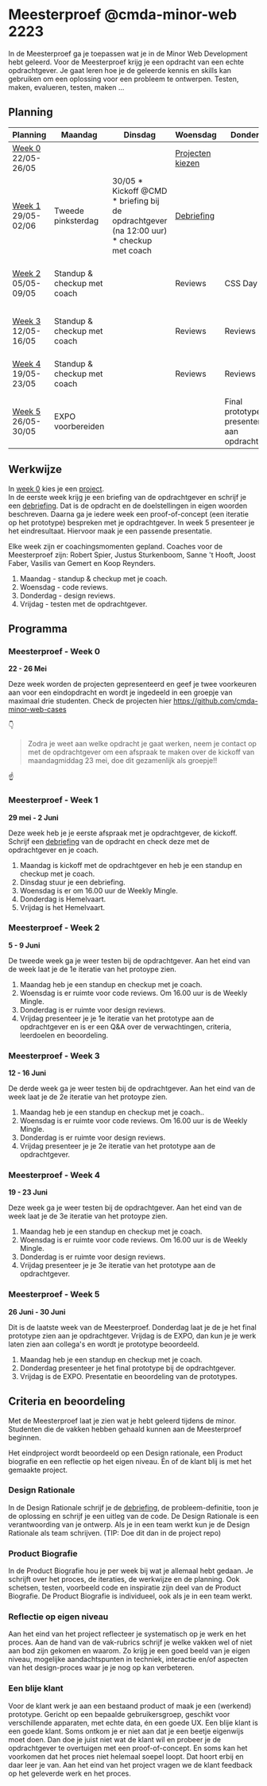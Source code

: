 # Meesterproef @cmda-minor-web 2223

In de Meesterproef ga je toepassen wat je in de Minor Web Development hebt geleerd.
Voor de Meesterproef krijg je een opdracht van een echte opdrachtgever.
Je gaat leren hoe je de geleerde kennis en skills kan gebruiken om een oplossing voor een probleem te ontwerpen. Testen, maken, evalueren, testen, maken ...

<!-- Je kan kiezen uit verschillende projecten. Hier ga je 5 weken aan werken.  Voor de Meesterproef geef je met een eerste, tweede keuze en derde keuze aan welk project je graag wil doen. Daarna wordt door de coaches een indeling gemaakt. -->

## Planning

| Planning | Maandag | Dinsdag | Woensdag | Donderdag | Vrijdag |
|---|---|---|---|---|---|
| [Week 0][Week 0]  22/05-26/05 |  |  | [Projecten kiezen][Cases]  |  |  Contact opnemen met opdrachtgever |
| [Week 1][Week 1]  29/05-02/06 | Tweede pinksterdag | 30/05 * Kickoff @CMD * briefing bij de opdrachtgever (na 12:00 uur) * checkup met coach | [Debriefing](Debriefing.md) |  | Iteratie 1 presenteren aan opdrachtgever |
| [Week 2][Week 2]  05/05-09/05 | Standup & checkup met coach |  | Reviews | CSS Day |  Iteratie 2 presenteren aan opdrachtgever / CSS Day |
| [Week 3][Week 3]  12/05-16/05 | Standup & checkup met coach |  | Reviews | Reviews |  Iteratie 3 presenteren aan opdrachtgever |
| [Week 4][Week 4]  19/05-23/05 | Standup & checkup met coach |  | Reviews | Reviews |  Iteratie 4 presenteren aan opdrachtgever |
| [Week 5][Week 5]  26/05-30/05 | EXPO voorbereiden |  |  | Final prototype presenteren aan opdrachtgever  | EXPO |

## Werkwijze
In [week 0][Week 0] kies je een [project][Cases].  
In de eerste week krijg je een briefing van de opdrachtgever en schrijf je een [debriefing](Debriefing.md).
Dat is de opdracht en de doelstellingen in eigen woorden beschreven.
Daarna ga je iedere week een proof-of-concept (een iteratie op het prototype) bespreken met je opdrachtgever.
In week 5 presenteer je het eindresultaat.
Hiervoor maak je een passende presentatie.

Elke week zijn er coachingsmomenten gepland.
Coaches voor de Meesterproef zijn: Robert Spier, Justus Sturkenboom, Sanne 't Hooft, Joost Faber, Vasilis van Gemert en Koop Reynders.

1. Maandag - standup & checkup met je coach.
2. Woensdag - code reviews.
3. Donderdag - design reviews.
4. Vrijdag - testen met de opdrachtgever.

## Programma

### Meesterproef - Week 0
**22 - 26 Mei**

Deze week worden de projecten gepresenteerd en geef je twee voorkeuren aan voor een eindopdracht en wordt je ingedeeld in een groepje van maximaal drie studenten. Check de projecten hier https://github.com/cmda-minor-web-cases

👇
> Zodra je weet aan welke opdracht je gaat werken, neem je contact op met de opdrachtgever om een afspraak te maken over de kickoff van maandagmiddag 23 mei, doe dit gezamenlijk als groepje!!   
 
☝️

### Meesterproef - Week 1
**29 mei - 2 Juni**

Deze week heb je je eerste afspraak met je opdrachtgever, de kickoff.
Schrijf een [debriefing](Debriefing.md) van de opdracht en check deze met de opdrachtgever en je coach.

1. Maandag is kickoff met de opdrachtgever en heb je een standup en checkup met je coach.
2. Dinsdag stuur je een debriefing.
3. Woensdag is er om 16.00 uur de Weekly Mingle.
4. Donderdag is Hemelvaart.
4. Vrijdag is het Hemelvaart.

### Meesterproef - Week 2
**5 - 9 Juni**

De tweede week ga je weer testen bij de opdrachtgever. Aan het eind van de week laat je de 1e iteratie van het protoype zien.

1. Maandag heb je een standup en checkup met je coach.
2. Woensdag is er ruimte voor code reviews. Om 16.00 uur is de Weekly Mingle.
3. Donderdag is er ruimte voor design reviews.
4. Vrijdag presenteer je je 1e iteratie van het prototype aan de opdrachtgever en is er een Q&A over de verwachtingen, criteria, leerdoelen en beoordeling.

### Meesterproef - Week 3
**12 - 16 Juni**

De derde week ga je weer testen bij de opdrachtgever. Aan het eind van de week laat je de 2e iteratie van het protoype zien.

1. Maandag heb je een standup en checkup met je coach..
2. Woensdag is er ruimte voor code reviews. Om 16.00 uur is de Weekly Mingle.
3. Donderdag is er ruimte voor design reviews.
4. Vrijdag presenteer je je 2e iteratie van het prototype aan de opdrachtgever.

### Meesterproef - Week 4
**19 - 23 Juni**

Deze week ga je weer testen bij de opdrachtgever. Aan het eind van de week laat je de 3e iteratie van het protoype zien.

1. Maandag heb je een standup en checkup met je coach.
2. Woensdag is er ruimte voor code reviews. Om 16.00 uur is de Weekly Mingle.
3. Donderdag is er ruimte voor design reviews.
4. Vrijdag presenteer je je 3e iteratie van het prototype aan de opdrachtgever.

### Meesterproef - Week 5
**26 Juni - 30 Juni**

Dit is de laatste week van de Meesterproef. Donderdag laat je de je het final prototype zien aan je opdrachtgever. Vrijdag is de EXPO, dan kun je je werk laten zien aan collega's en wordt je prototype beoordeeld.

1. Maandag heb je een standup en checkup met je coach.
2. Donderdag presenteer je het final prototype bij de opdrachtgever.
3. Vrijdag is de EXPO. Presentatie en beoordeling van de prototypes.

## Criteria en beoordeling

Met de Meesterproef laat je zien wat je hebt geleerd tijdens de minor.
Studenten die de vakken hebben gehaald kunnen aan de Meesterproef beginnen.

Het eindproject wordt beoordeeld op een Design rationale, een Product biografie en een reflectie op het eigen niveau.
Én of de klant blij is met het gemaakte project.

### Design Rationale
In de Design Rationale schrijf je de [debriefing](Debriefing.md), de probleem-definitie, toon je de oplossing en schrijf je een uitleg van de code. De Design Rationale is een verantwoording van je ontwerp. Als je in een team werkt kun je de Design Rationale als team schrijven. (TIP: Doe dit dan in de project repo)

### Product Biografie
In de Product Biografie hou je per week bij wat je allemaal hebt gedaan.
Je schrijft over het proces, de iteraties, de werkwijze en de planning.
Ook schetsen, testen, voorbeeld code en inspiratie zijn deel van de Product Biografie.
De Product Biografie is individueel, ook als je in een team werkt. 

### Reflectie op eigen niveau
Aan het eind van het project reflecteer je systematisch op je werk en het proces.
Aan de hand van de vak-rubrics schrijf je welke vakken wel of niet aan bod zijn gekomen en waarom. 
Zo krijg je een goed beeld van je eigen niveau, mogelijke aandachtspunten in techniek, interactie en/of aspecten van het design-proces waar je je nog op kan verbeteren.

### Een blije klant
Voor de klant werk je aan een bestaand product of maak je een (werkend) prototype. Gericht op een bepaalde gebruikersgroep, geschikt voor verschillende apparaten, met echte data, én een goede UX. 
Een blije klant is een goede klant.
Soms ontkom je er niet aan dat je een beetje eigenwijs moet doen.
Dan doe je juist niet wat de klant wil en probeer je de opdrachtgever te overtuigen met een proof-of-concept.
En soms kan het voorkomen dat het proces niet helemaal soepel loopt.
Dat hoort erbij en daar leer je van.
Aan het eind van het project vragen we de klant feedback op het geleverde werk en het proces.

<!-- references -->
[Cases]:https://github.com/cmda-minor-web-cases
[Week 0]:https://github.com/cmda-minor-web/meesterproef-2223/blob/master/README.md#meesterproef---week-0
[Week 1]:https://github.com/cmda-minor-web/meesterproef-2223/blob/master/README.md#meesterproef---week-1
[Week 2]:https://github.com/cmda-minor-web/meesterproef-2223/blob/master/README.md#meesterproef---week-2
[Week 3]:https://github.com/cmda-minor-web/meesterproef-2223/blob/master/README.md#meesterproef---week-3
[Week 4]:https://github.com/cmda-minor-web/meesterproef-2223/blob/master/README.md#meesterproef---week-4
[Week 5]:https://github.com/cmda-minor-web/meesterproef-2223/blob/master/README.md#meesterproef---week-5

<!-- Add a link to your live demo in Github Pages 🌐-->

<!-- ☝️ replace this description with a description of your own work -->

<!-- replace the code in the /docs folder with your own, so you can showcase your work with GitHub Pages 🌍 -->

<!-- Add a nice poster image here at the end of the week, showing off your shiny frontend 📸 -->

<!-- Maybe a table of contents here? 📚 -->

<!-- How about a section that describes how to install this project? 🤓 -->

<!-- ...but how does one use this project? What are its features 🤔 -->

<!-- Maybe a checklist of done stuff and stuff still on your wishlist? ✅ -->

<!-- How about a license here? 📜 (or is it a licence?) 🤷 -->
